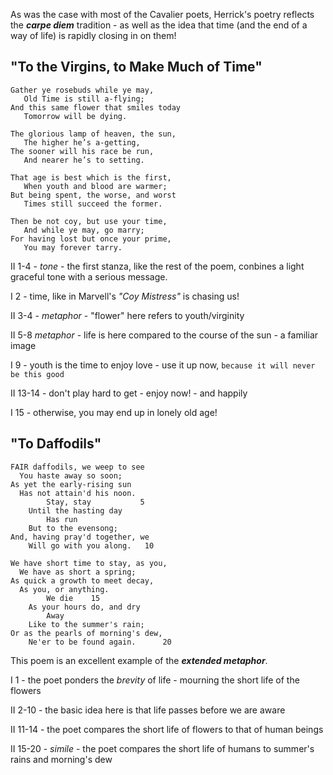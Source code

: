 As was the case with most of the Cavalier poets, Herrick's poetry reflects the ***carpe diem*** tradition - as well as the idea that time (and the end of a way of life) is rapidly closing in on them!

## "To the Virgins, to Make Much of Time"

```
Gather ye rosebuds while ye may,
   Old Time is still a-flying;
And this same flower that smiles today
   Tomorrow will be dying.

The glorious lamp of heaven, the sun, 
   The higher he’s a-getting,
The sooner will his race be run,
   And nearer he’s to setting.

That age is best which is the first,
   When youth and blood are warmer;
But being spent, the worse, and worst
   Times still succeed the former. 

Then be not coy, but use your time,
   And while ye may, go marry;
For having lost but once your prime,
   You may forever tarry.
```

II 1-4 - *tone* - the first stanza, like the rest of the poem, conbines a light graceful tone with a serious message.

I 2 - time, like in Marvell's *"Coy Mistress"* is chasing us!

II 3-4 - *metaphor* - "flower" here refers to youth/virginity

II 5-8 *metaphor* - life is here compared to the course of the sun - a familiar image

I 9 - youth is the time to enjoy love - use it up now,  ``` because it will never be this good ```

II 13-14 - don't play hard to get - enjoy now! - and happily

I 15 - otherwise, you may end up in lonely old age!

## "To Daffodils"

```
FAIR daffodils, we weep to see	 
  You haste away so soon;	 
As yet the early-rising sun	 
  Has not attain'd his noon.	 
        Stay, stay	         5
    Until the hasting day	 
        Has run	 
    But to the evensong;	 
And, having pray'd together, we	 
    Will go with you along.	  10
 
We have short time to stay, as you,	 
  We have as short a spring;	 
As quick a growth to meet decay,	 
  As you, or anything.	 
        We die	  15
    As your hours do, and dry	 
        Away	 
    Like to the summer's rain;	 
Or as the pearls of morning's dew,	 
    Ne'er to be found again.	  20
```

This poem is an excellent example of the ***extended metaphor***.

I 1 - the poet ponders the *brevity* of life - mourning the short life of the flowers

II 2-10 - the basic idea here is that life passes before we are aware

II 11-14 - the poet compares the short life of flowers to that of human beings

II 15-20 - *simile* - the poet compares the short life of humans to summer's rains and morning's dew